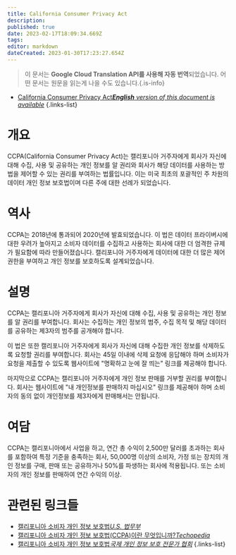 ```yaml
---
title: California Consumer Privacy Act
description: 
published: true
date: 2023-02-17T18:09:34.669Z
tags: 
editor: markdown
dateCreated: 2023-01-30T17:23:27.654Z
---
```


> 이 문서는 **Google Cloud Translation API를 사용해 자동 번역**되었습니다.
어떤 문서는 원문을 읽는게 나을 수도 있습니다.{.is-info}
- [California Consumer Privacy Act***English** version of this document is available*](/en/Knowledge-base/Dictionary/california-consumer-privacy-act)
{.links-list}


# 개요
CCPA(California Consumer Privacy Act)는 캘리포니아 거주자에게 회사가 자신에 대해 수집, 사용 및 공유하는 개인 정보를 알 권리와 회사가 해당 데이터를 사용하는 방법을 제어할 수 있는 권리를 부여하는 법률입니다. 이는 미국 최초의 포괄적인 주 차원의 데이터 개인 정보 보호법이며 다른 주에 대한 선례가 되었습니다.

# 역사
CCPA는 2018년에 통과되어 2020년에 발효되었습니다. 이 법은 데이터 프라이버시에 대한 우려가 높아지고 소비자 데이터를 수집하고 사용하는 회사에 대한 더 엄격한 규제가 필요함에 따라 만들어졌습니다. 캘리포니아 거주자에게 데이터에 대한 더 많은 제어 권한을 부여하고 개인 정보를 보호하도록 설계되었습니다.

# 설명
CCPA는 캘리포니아 거주자에게 회사가 자신에 대해 수집, 사용 및 공유하는 개인 정보를 알 권리를 부여합니다. 회사는 수집하는 개인 정보의 범주, 수집 목적 및 해당 데이터를 공유하는 제3자의 범주를 공개해야 합니다.

이 법은 또한 캘리포니아 거주자에게 회사가 자신에 대해 수집한 개인 정보를 삭제하도록 요청할 권리를 부여합니다. 회사는 45일 이내에 삭제 요청에 응답해야 하며 소비자가 요청을 제출할 수 있도록 웹사이트에 "명확하고 눈에 잘 띄는" 링크를 제공해야 합니다.

마지막으로 CCPA는 캘리포니아 거주자에게 개인 정보 판매를 거부할 권리를 부여합니다. 회사는 웹사이트에 "내 개인정보를 판매하지 마십시오" 링크를 제공해야 하며 소비자의 동의 없이 개인정보를 제3자에게 판매해서는 안됩니다.

# 여담
CCPA는 캘리포니아에서 사업을 하고, 연간 총 수익이 2,500만 달러를 초과하는 회사를 포함하여 특정 기준을 충족하는 회사, 50,000명 이상의 소비자, 가정 또는 장치의 개인 정보를 구매, 판매 또는 공유하거나 50%를 파생하는 회사에 적용됩니다. 또는 소비자의 개인 정보를 판매하여 연간 수익의 이상.

# 관련된 링크들
- [캘리포니아 소비자 개인 정보 보호법*U.S. 법무부*](https://www.justice.gov/opa/pr/california-consumer-privacy-act)
- [캘리포니아 소비자 개인 정보 보호법(CCPA)이란 무엇입니까?*Techopedia*](https://www.techopedia.com/definition/35042/california-consumer-privacy-act-ccpa)
- [캘리포니아 소비자 개인 정보 보호법*국제 개인 정보 보호 전문가 협회*](https://iapp.org/resources/data-protection/ccpa/)
{.links-list}